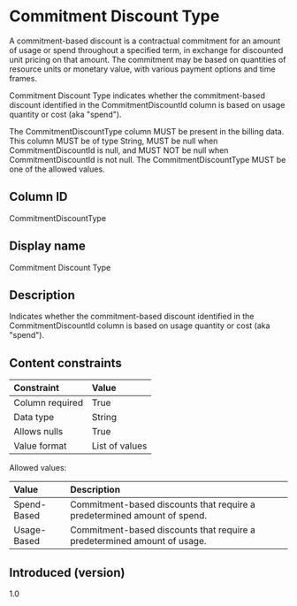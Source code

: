 # Commitment Discount Type

A commitment-based discount is a contractual commitment for an amount of usage or spend throughout a specified term, in exchange for discounted unit pricing on that amount. The commitment may be based on quantities of resource units or monetary value, with various payment options and time frames.

Commitment Discount Type indicates whether the commitment-based discount identified in the CommitmentDiscountId column is based on usage quantity or cost (aka "spend").

The CommitmentDiscountType column MUST be present in the billing data. This column MUST be of type String, MUST be null when CommitmentDiscountId is null, and MUST NOT be null when CommitmentDiscountId is not null. The CommitmentDiscountType MUST be one of the allowed values.

## Column ID

CommitmentDiscountType

## Display name

Commitment Discount Type

## Description

Indicates whether the commitment-based discount identified in the CommitmentDiscountId column is based on usage quantity or cost (aka "spend").

## Content constraints

|    Constraint   |      Value       |
|:----------------|:-----------------|
| Column required | True             |
| Data type       | String           |
| Allows nulls    | True             |
| Value format    | List of values   |

Allowed values:

| Value      | Description                                                                                                                                                                   |
|:---------------|:--------------------------------------------------------------------------------------------------------------------------------------------------------------------------|
| Spend-Based   | Commitment-based discounts that require a predetermined amount of spend.    |
| Usage-Based   | Commitment-based discounts that require a predetermined amount of usage.     |

## Introduced (version)

1.0
